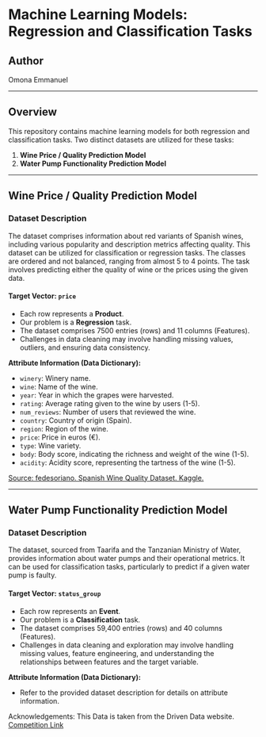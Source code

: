 # Machine Learning Models: Regression and Classification Tasks

## Author
Omona Emmanuel

---

## Overview

This repository contains machine learning models for both regression and classification tasks. Two distinct datasets are utilized for these tasks:

1. **Wine Price / Quality Prediction Model**
2. **Water Pump Functionality Prediction Model**

---

## Wine Price / Quality Prediction Model

### Dataset Description

The dataset comprises information about red variants of Spanish wines, including various popularity and description metrics affecting quality. This dataset can be utilized for classification or regression tasks. The classes are ordered and not balanced, ranging from almost 5 to 4 points. The task involves predicting either the quality of wine or the prices using the given data.

#### Target Vector: `price`

- Each row represents a **Product**.
- Our problem is a **Regression** task.
- The dataset comprises 7500 entries (rows) and 11 columns (Features).
- Challenges in data cleaning may involve handling missing values, outliers, and ensuring data consistency.

**Attribute Information (Data Dictionary):**

- `winery`: Winery name.
- `wine`: Name of the wine.
- `year`: Year in which the grapes were harvested.
- `rating`: Average rating given to the wine by users (1-5).
- `num_reviews`: Number of users that reviewed the wine.
- `country`: Country of origin (Spain).
- `region`: Region of the wine.
- `price`: Price in euros (€).
- `type`: Wine variety.
- `body`: Body score, indicating the richness and weight of the wine (1-5).
- `acidity`: Acidity score, representing the tartness of the wine (1-5).

[Source: fedesoriano. Spanish Wine Quality Dataset. Kaggle.](https://www.kaggle.com/datasets/fedesoriano/spanish-wine-quality-dataset)

---

## Water Pump Functionality Prediction Model

### Dataset Description

The dataset, sourced from Taarifa and the Tanzanian Ministry of Water, provides information about water pumps and their operational metrics. It can be used for classification tasks, particularly to predict if a given water pump is faulty.

#### Target Vector: `status_group`

- Each row represents an **Event**.
- Our problem is a **Classification** task.
- The dataset comprises 59,400 entries (rows) and 40 columns (Features).
- Challenges in data cleaning and exploration may involve handling missing values, feature engineering, and understanding the relationships between features and the target variable.

**Attribute Information (Data Dictionary):**

- Refer to the provided dataset description for details on attribute information.

Acknowledgements: This Data is taken from the Driven Data website. [Competition Link](https://www.drivendata.org/competitions/7/pump-it-up-data-mining-the-water-table/page/25/)

